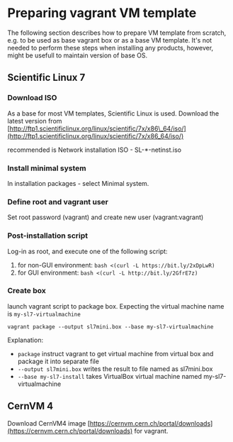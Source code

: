 # Preparing vagrant VM template

The following section describes how to prepare VM template from scratch, e.g. to be used as base vagrant box or as a base VM template. It's not needed to perform these steps when installing any products, however, might be usefull to maintain version of base OS.

## Scientific Linux 7

### Download ISO 

As a base for most VM templates, Scientific Linux is used. Download the latest version from [http://ftp1.scientificlinux.org/linux/scientific/7x/x86\_64/iso/](http://ftp1.scientificlinux.org/linux/scientific/7x/x86_64/iso/) 

recommended is  Network installation ISO - SL-\*-netinst.iso

### Install minimal system

In installation packages - select Minimal system.

### Define root and vagrant user

Set root password \(vagrant\) and create new user \(vagrant:vagrant\)

### Post-installation script

Log-in as root, and execute one of the following script:

1. for non-GUI environment: `bash <(curl -L https://bit.ly/2xDpLwR)`
2. for GUI environment: `bash <(curl -L http://bit.ly/2GfrE7z)`

### Create box

launch vagrant script to package box. Expecting the virtual machine name is `my-sl7-virtualmachine`

```text
vagrant package --output sl7mini.box --base my-sl7-virtualmachine
```

Explanation:

* `package` instruct vagrant to get virtual machine from virtual box and package it into separate file
* `--output sl7mini.box` writes the result to file named as sl7mini.box
* `--base my-sl7-install` takes VirtualBox virtual machine named my-sl7-virtualmachine

## CernVM 4

Download CernVM4 image [https://cernvm.cern.ch/portal/downloads](https://cernvm.cern.ch/portal/downloads) for vagrant.

